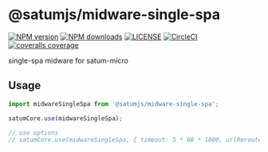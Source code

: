 # @satumjs/midware-single-spa

[![NPM version](https://img.shields.io/npm/v/@satumjs/midware-single-spa.svg)](https://www.npmjs.com/package/@satumjs/midware-single-spa) [![NPM downloads](https://img.shields.io/npm/dt/@satumjs/midware-single-spa.svg)](https://www.npmjs.com/package/@satumjs/midware-single-spa) [![LICENSE](https://img.shields.io/npm/l/@satumjs/midware-single-spa.svg)](https://github.com/satumjs/midware-single-spa/blob/master/LICENSE) <!-- [![gitter](https://badges.gitter.im/satumjs/midware-single-spa.svg)](https://gitter.im/satumjs/midware-single-spa) --> [![CircleCI](https://circleci.com/gh/satumjs/midware-single-spa/tree/master.svg?style=svg)](https://circleci.com/gh/satumjs/midware-single-spa/tree/master) [![coveralls coverage](https://coveralls.io/repos/github/satumjs/midware-single-spa/badge.svg?branch=master)](https://coveralls.io/github/satumjs/midware-single-spa?branch=master)

single-spa midware for satum-micro

## Usage

```js
import midwareSingleSpa from '@satumjs/midware-single-spa';

satumCore.use(midwareSingleSpa);

// use options
// satumCore.use(midwareSingleSpa, { timeout: 5 * 60 * 1000, urlRerouteOnly: true });
```

